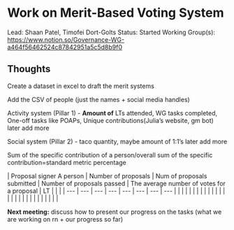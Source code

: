 # Work on Merit-Based Voting System

Lead: Shaan Patel, Timofei Dort-Golts
Status: Started
Working Group(s): https://www.notion.so/Governance-WG-a464f56462524c87842951a5c5d8b9f0

## Thoughts

Create a dataset in excel to draft the merit systems 

Add the CSV of people (just the names + social media handles)

 Activity system (Pillar 1) - **Amount of** LTs attended, WG tasks completed, One-off tasks like POAPs, Unique contributions(Julia’s website, gm bot) later add more

Social system  (Pillar 2) - taco quantity, maybe amount of 1:1’s later add more

Sum of the specific contribution of a person/overall sum of the specific contribution=standard metric percentage

| Proposal signer 
A person | Number of proposals  | Num of proposals submitted | Number of proposals passed | The average number of votes for a proposal | LT |  |  |
| --- | --- | --- | --- | --- | --- | --- | --- |
|  |  |  |  |  |  |  |  |
|  |  |  |  |  |  |  |  |
|  |  |  |  |  |  |  |  |

**Next meeting:** discuss how to present our progress on the tasks (what we are working on rn + our progress so far)